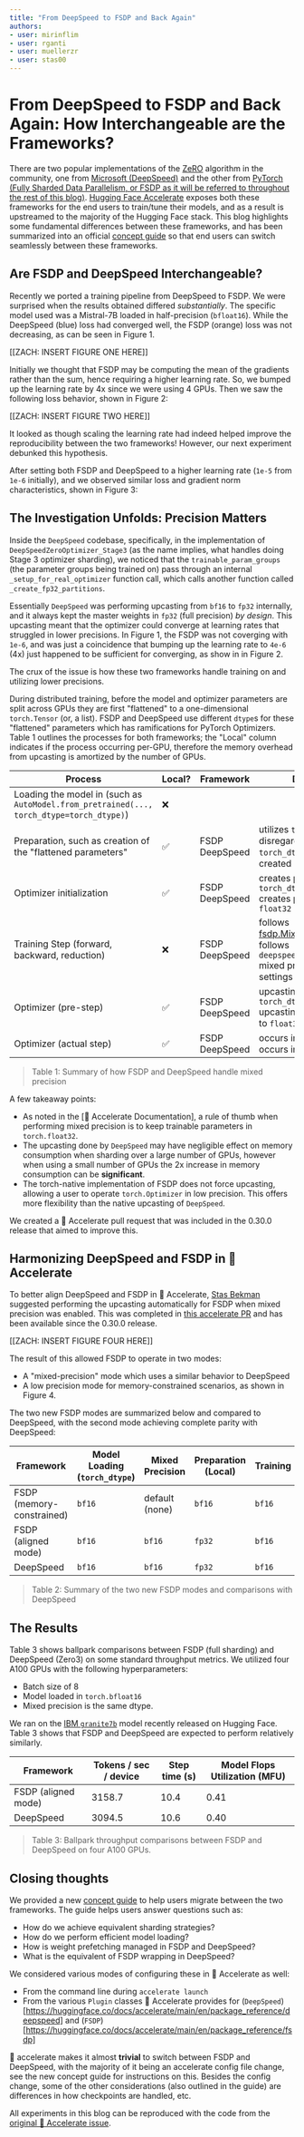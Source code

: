 ```yaml
---
title: "From DeepSpeed to FSDP and Back Again"
authors:
- user: mirinflim
- user: rganti
- user: muellerzr
- user: stas00
---
```


# From DeepSpeed to FSDP and Back Again: How Interchangeable are the Frameworks?

There are two popular implementations of the [ZeRO](https://arxiv.org/abs/1910.02054) algorithm in the community, one
from [Microsoft (DeepSpeed)](https://github.com/microsoft/DeepSpeed) and the other from [PyTorch (Fully Sharded Data Parallelism, or FSDP as it will be referred to throughout the rest of this blog)](https://pytorch.org/docs/stable/fsdp.html). [Hugging Face Accelerate](https://github.com/huggingface/accelerate) exposes both
these frameworks for the end users to train/tune their models, and as a result is
upstreamed to the majority of the Hugging Face stack. This blog highlights some
fundamental differences between these frameworks, and has been summarized into an official [concept
guide](https://huggingface.co/docs/accelerate/v0.31.0/concept_guides/fsdp_and_deepspeed) so that end users can switch seamlessly between these frameworks.

## Are FSDP and DeepSpeed Interchangeable?

Recently we ported a training pipeline from DeepSpeed to FSDP. We were surprised when
the results obtained differed *substantially*. The specific model used was a Mistral-7B loaded in
half-precision (`bfloat16`). While the DeepSpeed (blue) loss had converged well, the FSDP (orange)
loss was not decreasing, as can be seen in Figure 1.

[[ZACH: INSERT FIGURE ONE HERE]]

Initially we thought that FSDP may be computing the mean of the gradients rather than the sum,
hence requiring a higher learning rate. So, we bumped up the learning rate by 4x since we were
using 4 GPUs. Then we saw the following loss behavior, shown in Figure 2:

[[ZACH: INSERT FIGURE TWO HERE]]

It looked as though scaling the learning rate had indeed helped improve the reproducibility between the two frameworks! However, our next experiment debunked this hypothesis. 

After setting both FSDP and DeepSpeed to a higher learning rate (`1e-5` from `1e-6` initially), and we observed similar loss and gradient norm characteristics, shown in Figure 3:

## The Investigation Unfolds: Precision Matters

Inside the `DeepSpeed` codebase, specifically, in the implementation of
`DeepSpeedZeroOptimizer_Stage3` (as the name implies, what handles doing Stage 3 optimizer sharding), we noticed that the `trainable_param_groups` (the parameter groups being trained on) pass through an 
internal `_setup_for_real_optimizer` function call, which calls another function called `_create_fp32_partitions`.

Essentially `DeepSpeed` was performing upcasting from `bf16` to `fp32` internally, and it always kept the master weights in 
`fp32` (full precision) *by design*. This upcasting meant that the optimizer could converge at learning rates that struggled
in lower precisions. In Figure 1, the FSDP was not coverging with `1e-6`, and was just a coincidence that bumping up the learning rate to
`4e-6` (4x) just happened to be sufficient for converging, as show in in Figure 2. 

The crux of the issue is how these two frameworks handle training on and utilizing lower precisions.

During distributed training, before the model and optimizer parameters are split across GPUs they are first "flattened" to
a one-dimensional `torch.Tensor` (or, a list). FSDP and DeepSpeed use different `dtype`s for these "flattened"
parameters which has ramifications for PyTorch Optimizers. Table 1 outlines the processes for both
frameworks; the "Local" column indicates if the process occurring per-GPU, therefore the memory
overhead from upcasting is amortized by the number of GPUs.

| **Process**                                                                              | **Local?** | **Framework**     | **Details**                                                                                                                                                                |
| ---------------------------------------------------------------------------------------- | ---------- | ----------------- | -------------------------------------------------------------------------------------------------------------------------------------------------------------------------- |
| Loading the model in (such as `AutoModel.from_pretrained(..., torch_dtype=torch_dtype)`) | ❌         |                   |                                                                                                                                                                            |
| Preparation, such as creation of the "flattened parameters"                              | ✅         | FSDP<br>DeepSpeed | utilizes `torch_dtype`<br>disregards `torch_dtype` and is created in `float32`                                                                                             |
| Optimizer initialization                                                                 | ✅         | FSDP<br>DeepSpeed | creates parameters in `torch_dtype`<br>creates parameters in `float32`                                                                                                     |
| Training Step (forward, backward, reduction)                                             | ❌         | FSDP<br>DeepSpeed | follows [fsdp.MixedPrecision](https://pytorch.org/docs/stable/fsdp.html#torch.distributed.fsdp.MixedPrecision)<br>follows `deepspeed_config_file` mixed precision settings |
| Optimizer (pre-step)                                                                     | ✅         | FSDP<br>DeepSpeed | upcasting (if any) to `torch_dtype`<br>upcasting everything to `float32`                                                                                                   |
| Optimizer (actual step)                                                                  | ✅         | FSDP<br>DeepSpeed | occurs in `torch_dtype`<br>occurs in `float32`                                                                                                                             |

> Table 1: Summary of how FSDP and DeepSpeed handle mixed precision

A few takeaway points:
* As noted in the [🤗 Accelerate Documentation], a rule of thumb when performing mixed precision
is to keep trainable parameters in `torch.float32`.
* The upcasting done by `DeepSpeed` may have negligible effect on memory
consumption when sharding over a large number of GPUs, however when using
a small number of GPUs the 2x increase in memory
consumption can be **significant**.
* The torch-native implementation of FSDP does not force upcasting, allowing a
user to operate `torch.Optimizer` in low precision. This offers more flexibility than
the native upcasting of `DeepSpeed`.

We created a 🤗 Accelerate pull request that was included in the 0.30.0 release that aimed to improve this.

## Harmonizing DeepSpeed and FSDP in 🤗 Accelerate

To better align DeepSpeed and FSDP in 🤗 Accelerate, [Stas Bekman](https://github.com/stas00) suggested performing the upcasting automatically
for FSDP when mixed precision was enabled. This was completed in [this accelerate PR](https://github.com/huggingface/accelerate/pull/2674) and has been
available since the 0.30.0 release.

[[ZACH: INSERT FIGURE FOUR HERE]]

The result of this allowed FSDP to operate in two modes:
- A "mixed-precision" mode which uses a similar behavior to DeepSpeed
- A low precision mode for memory-constrained scenarios, as shown in Figure 4.

The two new FSDP modes are summarized below and compared to DeepSpeed, with the second mode achieving complete parity with DeepSpeed:

| **Framework**             | **Model Loading (`torch_dtype`)** | **Mixed Precision** | **Preparation (Local)** | **Training** | **Optimizer (Local)** |
| ------------------------- | --------------------------------- | ------------------- | ----------------------- | ------------ | --------------------- |
| FSDP (memory-constrained) | `bf16`                            | default (none)      | `bf16`                  | `bf16`       | `bf16`                |
| FSDP (aligned mode)       | `bf16`                            | `bf16`              | `fp32`                  | `bf16`       | `fp32`                |
| DeepSpeed                 | `bf16`                            | `bf16`              | `fp32`                  | `bf16`       | `fp32`                |

> Table 2: Summary of the two new FSDP modes and comparisons with DeepSpeed

## The Results

Table 3 shows ballpark comparisons between FSDP (full sharding) and DeepSpeed
(Zero3) on some standard throughput metrics. We utilized four A100 GPUs with the following hyperparameters:
- Batch size of 8
- Model loaded in `torch.bfloat16`
- Mixed precision is the same dtype.
  
We ran on the [IBM `granite7b`](https://huggingface.co/ibm-granite/granite-7b-base) model recently released on Hugging Face. Table 3 shows
that FSDP and DeepSpeed are expected to perform relatively similarly.

| **Framework**       | **Tokens / sec / device** | **Step time (s)** | **Model Flops Utilization (MFU)** |
| ------------------- | ------------------------- | ----------------- | --------------------------------- |
| FSDP (aligned mode) | 3158.7                    | 10.4              | 0.41                              |
| DeepSpeed           | 3094.5                    | 10.6              | 0.40                              |

> Table 3: Ballpark throughput comparisons between FSDP and DeepSpeed on four A100 GPUs.

## Closing thoughts

We provided a new [concept guide](https://huggingface.co/docs/accelerate/v0.31.0/concept_guides/fsdp_and_deepspeed) to help users migrate between the two frameworks. The guide helps users answer questions such as:

* How do we achieve equivalent sharding strategies?
* How do we perform efficient model loading?
* How is weight prefetching managed in FSDP and DeepSpeed?
* What is the equivalent of FSDP wrapping in DeepSpeed?

We considered various modes of configuring these in 🤗 Accelerate as well:
- From the command line during `accelerate launch`
- From the various `Plugin` classes 🤗 Accelerate provides for (`DeepSpeed`)[https://huggingface.co/docs/accelerate/main/en/package_reference/deepspeed] and (`FSDP`)[https://huggingface.co/docs/accelerate/main/en/package_reference/fsdp]

🤗 accelerate makes it almost **trivial** to switch between FSDP and DeepSpeed, with the majority of it being an
accelerate config file change, see the new concept guide for instructions on this. Besides the config
change, some of the other considerations (also outlined in the guide) are differences in how checkpoints are handled, etc.

All experiments in this blog can be reproduced with the code from the [original 🤗 Accelerate issue](https://github.com/huggingface/accelerate/issues/2624).
